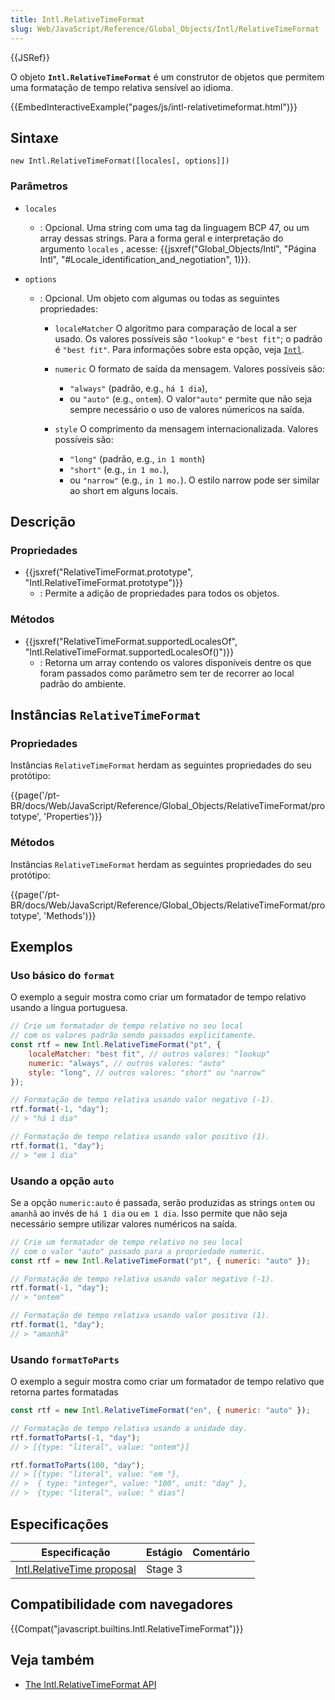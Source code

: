 ```yaml
---
title: Intl.RelativeTimeFormat
slug: Web/JavaScript/Reference/Global_Objects/Intl/RelativeTimeFormat
---
```

{{JSRef}}

O objeto **`Intl.RelativeTimeFormat`** é um construtor de objetos que permitem uma formatação de tempo relativa sensível ao idioma.

{{EmbedInteractiveExample("pages/js/intl-relativetimeformat.html")}}

## Sintaxe

```
new Intl.RelativeTimeFormat([locales[, options]])
```

### Parâmetros

- `locales`
  - : Opcional. Uma string com uma tag da linguagem BCP 47, ou um array dessas strings. Para a forma geral e interpretação do argumento `locales` , acesse: {{jsxref("Global_Objects/Intl", "Página Intl", "#Locale_identification_and_negotiation", 1)}}.
- `options`

  - : Opcional. Um objeto com algumas ou todas as seguintes propriedades:

    - `localeMatcher`
      O algoritmo para comparação de local a ser usado. Os valores possíveis são `"lookup"` e `"best fit"`; o padrão é `"best fit"`. Para informações sobre esta opção, veja [`Intl`](/pt-BR/docs/Web/JavaScript/Reference/Global_Objects/Intl#Locale_negotiation).
    - `numeric`
      O formato de saída da mensagem. Valores possíveis são:

      - `"always"` (padrão, e.g., `há 1 dia`),
      - ou `"auto"` (e.g., `ontem`). O valor`"auto"` permite que não seja sempre necessário o uso de valores númericos na saída.

    - `style`
      O comprimento da mensagem internacionalizada. Valores possíveis são:

      - `"long"` (padrão, e.g., `in 1 month`)
      - `"short"` (e.g., `in 1 mo.`),
      - ou `"narrow"` (e.g., `in 1 mo.`). O estilo narrow pode ser similar ao short em alguns locais.

## Descrição

### Propriedades

- {{jsxref("RelativeTimeFormat.prototype", "Intl.RelativeTimeFormat.prototype")}}
  - : Permite a adição de propriedades para todos os objetos.

### Métodos

- {{jsxref("RelativeTimeFormat.supportedLocalesOf", "Intl.RelativeTimeFormat.supportedLocalesOf()")}}
  - : Retorna um array contendo os valores disponíveis dentre os que foram passados como parâmetro sem ter de recorrer ao local padrão do ambiente.

## Instâncias `RelativeTimeFormat`

### Propriedades

Instâncias `RelativeTimeFormat` herdam as seguintes propriedades do seu protótipo:

{{page('/pt-BR/docs/Web/JavaScript/Reference/Global_Objects/RelativeTimeFormat/prototype', 'Properties')}}

### Métodos

Instâncias `RelativeTimeFormat` herdam as seguintes propriedades do seu protótipo:

{{page('/pt-BR/docs/Web/JavaScript/Reference/Global_Objects/RelativeTimeFormat/prototype', 'Methods')}}

## Exemplos

### Uso básico do `format`

O exemplo a seguir mostra como criar um formatador de tempo relativo usando a língua portuguesa.

```js
// Crie um formatador de tempo relativo no seu local
// com os valores padrão sendo passados explicitamente.
const rtf = new Intl.RelativeTimeFormat("pt", {
    localeMatcher: "best fit", // outros valores: "lookup"
    numeric: "always", // outros valores: "auto"
    style: "long", // outros valores: "short" ou "narrow"
});

// Formatação de tempo relativa usando valor negativo (-1).
rtf.format(-1, "day");
// > "há 1 dia"

// Formatação de tempo relativa usando valor positivo (1).
rtf.format(1, "day");
// > "em 1 dia"
```

### Usando a opção `auto`

Se a opção `numeric:auto` é passada, serão produzidas as strings `ontem` ou `amanhã` ao invés de `há 1 dia` ou `em 1 dia`. Isso permite que não seja necessário sempre utilizar valores numéricos na saída.

```js
// Crie um formatador de tempo relativo no seu local
// com o valor "auto" passado para a propriedade numeric.
const rtf = new Intl.RelativeTimeFormat("pt", { numeric: "auto" });

// Formatação de tempo relativa usando valor negativo (-1).
rtf.format(-1, "day");
// > "ontem"

// Formatação de tempo relativa usando valor positivo (1).
rtf.format(1, "day");
// > "amanhã"
```

### Usando `formatToParts`

O exemplo a seguir mostra como criar um formatador de tempo relativo que retorna partes formatadas

```js
const rtf = new Intl.RelativeTimeFormat("en", { numeric: "auto" });

// Formatação de tempo relativa usando a unidade day.
rtf.formatToParts(-1, "day");
// > [{type: "literal", value: "ontem"}]

rtf.formatToParts(100, "day");
// > [{type: "literal", value: "em "},
// >  { type: "integer", value: "100", unit: "day" },
// >  {type: "literal", value: " dias"]
```

## Especificações

| Especificação                                                                                                             | Estágio | Comentário |
| ------------------------------------------------------------------------------------------------------------------------- | ------- | ---------- |
| [Intl.RelativeTime proposal](https://tc39.github.io/proposal-intl-relative-time/#sec-intl-relativetimeformat-constructor) | Stage 3 |            |

## Compatibilidade com navegadores

{{Compat("javascript.builtins.Intl.RelativeTimeFormat")}}

## Veja também

- [The Intl.RelativeTimeFormat API](https://developers.google.com/web/updates/2018/10/intl-relativetimeformat)
